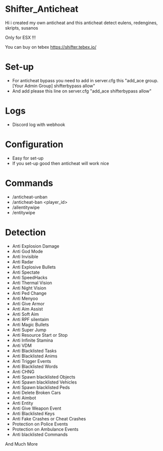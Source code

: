 # Shifter_Anticheat
Hi i created my own anticheat and this anticheat detect eulens, redengines, skripts, susanos

Only for ESX !!!

You can buy on tebex https://shifter.tebex.io/


# Set-up
- For anticheat bypass you need to add in server.cfg this "add_ace group.[Your Admin Group] shifterbypass allow"
- And add please this line on server.cfg "add_ace shifterbypass allow"

# Logs
- Discord log with webhook

# Configuration
- Easy for set-up
- If you set-up good then anticheat will work nice

# Commands
- /anticheat-unban <banid>
- /anticheat-ban <player_id>
- /allentitywipe
- /entitywipe

# Detection
- Anti Explosion Damage
- Anti God Mode
- Anti Invisible
- Anti Radar
- Anti Explosive Bullets
- Anti Spectate
- Anti SpeedHacks
- Anti Thermal Vision
- Anti Night Vision
- Anti Ped Change
- Anti Menyoo
- Anti Give Armor
- Anti Aim Assist
- Anti Soft Aim
- Anti RPF silentaim
- Anti Magic Bullets
- Anti Super Jump
- Anti Resource Start or Stop
- Anti Infinite Stamina
- Anti VDM
- Anti Blacklisted Tasks
- Anti Blacklisted Anims
- Anti Trigger Events
- Anti Blacklisted Words
- Anti CHNG
- Anti Spawn blacklisted Objects
- Anti Spawn blacklisted Vehicles
- Anti Spawn blacklisted Peds
- Anti Delete Broken Cars
- Anti Aimbot
- Anti Entity
- Anti Give Weapon Event
- Anti Blacklisted Keys
- Anti Fake Crashes or Cheat Crashes
- Protection on Police Events
- Protection on Ambulance Events
- Anti blacklisted Commands

And Much More
